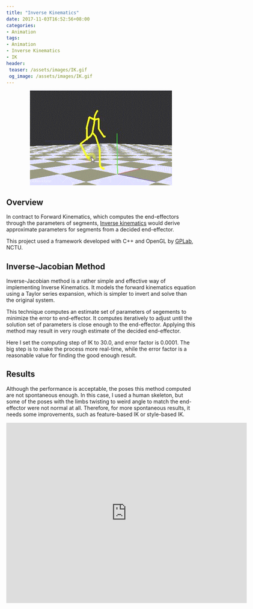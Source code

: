 ```yaml
---
title: "Inverse Kinematics"
date: 2017-11-03T16:52:56+08:00
categories:
- Animation
tags:
- Animation
- Inverse Kinematics
- IK
header:
 teaser: /assets/images/IK.gif
 og_image: /assets/images/IK.gif
---
```


<p style="text-align: center;"><img src="/assets/images/IK.gif" /></p>

## Overview

In contract to Forward Kinematics, which computes the end-effectors through the parameters of segments, [Inverse kinematics](https://en.wikipedia.org/wiki/Inverse_kinematics) would derive approximate parameters for segments from a decided end-effector.

This project used a framework developed with C++ and OpenGL by [GPLab](http://gpl.cs.nctu.edu.tw/), NCTU.

## Inverse-Jacobian Method

Inverse-Jacobian method is a rather simple and effective way of implementing Inverse Kinematics. It models the forward kinematics equation using a Taylor series expansion, which is simpler to invert and solve than the original system.

This technique computes an estimate set of parameters of segements to minimize the error to end-effector. It computes iteratively to adjust until the solution set of parameters is close enough to the end-effector. Applying this method may result in very rough estimate of the decided end-effector.

Here I set the computing step of IK to 30.0, and error factor is 0.0001. The big step is to make the process more real-time, while the error factor is a reasonable value for finding the good enough result.

## Results

Although the performance is acceptable, the poses this method computed are not spontaneous enough. In this case, I used a human skeleton, but some of the poses with the limbs twisting to weird angle to match the end-effector were not normal at all. Therefore, for more spontaneous results, it needs some improvements, such as feature-based IK or style-based IK.

<p style="text-align: center;"><iframe width="640" height="480" src="https://www.youtube.com/embed/rJnuneHwlmk?rel=0" frameborder="0" allowfullscreen></iframe></p>

